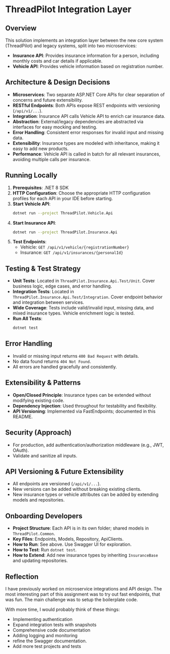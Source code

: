 # ThreadPilot Integration Layer

## Overview
This solution implements an integration layer between the new core system (ThreadPilot) and legacy systems, split into two microservices:
- **Insurance API**: Provides insurance information for a person, including monthly costs and car details if applicable.
- **Vehicle API**: Provides vehicle information based on registration number.

## Architecture & Design Decisions
- **Microservices**: Two separate ASP.NET Core APIs for clear separation of concerns and future extensibility.
- **RESTful Endpoints**: Both APIs expose REST endpoints with versioning (`/api/v1/...`).
- **Integration**: Insurance API calls Vehicle API to enrich car insurance data.
- **Abstraction**: External/legacy dependencies are abstracted via interfaces for easy mocking and testing.
- **Error Handling**: Consistent error responses for invalid input and missing data.
- **Extensibility**: Insurance types are modeled with inheritance, making it easy to add new products.
- **Performance**: Vehicle API is called in batch for all relevant insurances, avoiding multiple calls per insurance.

## Running Locally
1. **Prerequisites**: .NET 8 SDK
2. **HTTP Configuration**: Choose the appropriate HTTP configuration profiles for each API in your IDE before starting.
3. **Start Vehicle API**:
   ```bash
   dotnet run --project ThreadPilot.Vehicle.Api
   ```
3. **Start Insurance API**:
   ```bash
   dotnet run --project ThreadPilot.Insurance.Api
   ```
4. **Test Endpoints**:
    - Vehicle: `GET /api/v1/vehicle/{registrationNumber}`
    - Insurance: `GET /api/v1/insurances/{personalId}`

## Testing & Test Strategy
- **Unit Tests**: Located in `ThreadPilot.Insurance.Api.Test/Unit`. Cover business logic, edge cases, and error handling.
- **Integration Tests**: Located in `ThreadPilot.Insurance.Api.Test/Integration`. Cover endpoint behavior and integration between services.
- **Wide Coverage**: Tests include valid/invalid input, missing data, and mixed insurance types. Vehicle enrichment logic is tested.
- **Run All Tests**:
   ```bash
   dotnet test
   ```

## Error Handling
- Invalid or missing input returns `400 Bad Request` with details.
- No data found returns `404 Not Found`.
- All errors are handled gracefully and consistently.

## Extensibility & Patterns
- **Open/Closed Principle**: Insurance types can be extended without modifying existing code.
- **Dependency Injection**: Used throughout for testability and flexibility.
- **API Versioning**: Implemented via FastEndpoints; documented in this README.

## Security (Approach)
- For production, add authentication/authorization middleware (e.g., JWT, OAuth).
- Validate and sanitize all inputs.

## API Versioning & Future Extensibility
- All endpoints are versioned (`/api/v1/...`).
- New versions can be added without breaking existing clients.
- New insurance types or vehicle attributes can be added by extending models and repositories.

## Onboarding Developers
- **Project Structure**: Each API is in its own folder; shared models in `ThreadPilot.Common`.
- **Key Files**: Endpoints, Models, Repository, ApiClients.
- **How to Run**: See above. Use Swagger UI for exploration.
- **How to Test**: Run `dotnet test`.
- **How to Extend**: Add new insurance types by inheriting `InsuranceBase` and updating repositories.

## Reflection
I have previously worked on microservice integrations and API design.
The most interesting part of this assignment was to try out fast endpoints, that was fun.
The main challenge was to setup the boilerplate code.

With more time, I would probably think of these things:
* Implementing authentication
* Expand integration tests with snapshots
* Comprehensive code documentation
* Adding logging and monitoring
* refine the Swagger documentation.
* Add more test projects and tests